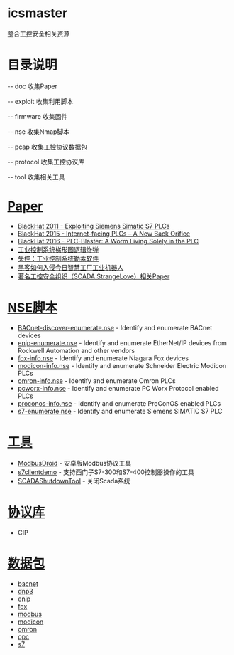 # icsmaster
整合工控安全相关资源


# 目录说明

-- doc         收集Paper

-- exploit     收集利用脚本

-- firmware    收集固件

-- nse         收集Nmap脚本

-- pcap        收集工控协议数据包

-- protocol    收集工控协议库

-- tool        收集相关工具


# [Paper](https://github.com/w3h/icsmaster/tree/master/doc)

* [BlackHat 2011 - Exploiting Siemens Simatic S7 PLCs](https://github.com/w3h/icsmaster/blob/master/doc/%E5%9B%BD%E5%A4%96/Exploiting%20Siemens%20Simatic%20S7%20PLCs.pdf)
* [BlackHat 2015 - Internet-facing PLCs – A New Back Orifice](https://github.com/w3h/icsmaster/blob/master/doc/%E5%9B%BD%E5%A4%96/us-15-Klick-Internet-Facing-PLCs-A-New-Back-Orifice-wp.pdf)
* [BlackHat 2016 - PLC-Blaster: A Worm Living Solely in the PLC](https://github.com/w3h/icsmaster/blob/master/doc/%E5%9B%BD%E5%A4%96/asia-16-Spenneberg-PLC-Blaster-A-Worm-Living-Solely-In-The-PLC-wp.pdf)
* [工业控制系统梯形图逻辑炸弹](https://github.com/w3h/icsmaster/blob/master/doc/%E5%9B%BD%E5%A4%96/On%20Ladder%20Logic%20Bombs%20in%20Industrial%20Control%20Systems.pdf)
* [失控：工业控制系统勒索软件](https://github.com/w3h/icsmaster/blob/master/doc/%E5%9B%BD%E5%A4%96/plcransomware.pdf)
* [黑客如何入侵今日智慧工厂工业机器人](https://github.com/w3h/icsmaster/blob/master/doc/%E5%9B%BD%E5%A4%96/wp-industrial-robot-security.pdf)
* [著名工控安全组织（SCADA StrangeLove）相关Paper](https://github.com/w3h/icsmaster/tree/master/doc/%E5%9B%BD%E5%A4%96/SCADA%20StrangeLove)


# [NSE脚本](https://github.com/w3h/icsmaster/tree/master/nse)

* [BACnet-discover-enumerate.nse](https://github.com/w3h/icsmaster/blob/master/nse/BACnet-discover-enumerate.nse) - Identify and enumerate BACnet devices
* [enip-enumerate.nse](https://github.com/w3h/icsmaster/blob/master/nse/enip-enumerate.nse) - Identify and enumerate EtherNet/IP devices from Rockwell Automation and other vendors
* [fox-info.nse](https://github.com/w3h/icsmaster/blob/master/nse/fox-info.nse) - Identify and enumerate Niagara Fox devices
* [modicon-info.nse](https://github.com/w3h/icsmaster/blob/master/nse/modicon-info.nse) - Identify and enumerate Schneider Electric Modicon PLCs
* [omron-info.nse](https://github.com/w3h/icsmaster/blob/master/nse/omron-info.nse) - Identify and enumerate Omron PLCs
* [pcworx-info.nse](https://github.com/w3h/icsmaster/blob/master/nse/pcworx-info.nse) - Identify and enumerate PC Worx Protocol enabled PLCs
* [proconos-info.nse](https://github.com/w3h/icsmaster/blob/master/nse/pcworx-info.nse) - Identify and enumerate ProConOS enabled PLCs
* [s7-enumerate.nse](https://github.com/w3h/icsmaster/blob/master/nse/s7-enumerate.nse) - Identify and enumerate Siemens SIMATIC S7 PLC


# [工具](https://github.com/w3h/icsmaster/tree/master/tool)

* [ModbusDroid](https://github.com/w3h/icsmaster/blob/master/tool/ModbusDroid.apk) - 安卓版Modbus协议工具
* [s7clientdemo](https://github.com/w3h/icsmaster/blob/master/tool/s7clientdemo.rar) - 支持西门子S7-300和S7-400控制器操作的工具
* [SCADAShutdownTool](https://github.com/w3h/icsmaster/blob/master/tool/SCADAShutdownTool-v1.0-Beta.zip) - 关闭Scada系统

# [协议库](https://github.com/w3h/icsmaster/tree/master/protocol)

* CIP

# [数据包](https://github.com/w3h/icsmaster/tree/master/pcap)

* [bacnet](https://github.com/w3h/icsmaster/tree/master/pcap/bacnet)
* [dnp3](https://github.com/w3h/icsmaster/tree/master/pcap/dpn3)
* [enip](https://github.com/w3h/icsmaster/tree/master/pcap/enip)
* [fox](https://github.com/w3h/icsmaster/tree/master/pcap/fox)
* [modbus](https://github.com/w3h/icsmaster/tree/master/pcap/modbus)
* [modicon](https://github.com/w3h/icsmaster/tree/master/pcap/modicon)
* [omron](https://github.com/w3h/icsmaster/tree/master/pcap/omron)
* [opc](https://github.com/w3h/icsmaster/tree/master/pcap/opc)
* [s7](https://github.com/w3h/icsmaster/tree/master/pcap/s7)




